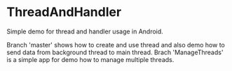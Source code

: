 # ThreadAndHandler
Simple demo for thread and handler usage in Android.

Branch 'master' shows how to create and use thread and also demo how to send data from background thread to main thread.
Brach 'ManageThreads' is a simple app for demo how to manage multiple threads.

